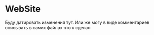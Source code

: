 # WebSite
Буду датировать изменения тут. Или же могу в виде комментариев описывать в самих файлах что я сделал
